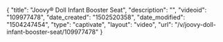 {
    "title": "Joovy&reg; Doll Infant Booster Seat",
    "description": "",
    "videoid": "109977478",
    "date_created": "1502520358",
    "date_modified": "1504247454",
    "type": "captivate",
    "layout": "video",
    "url": "\/v\/joovy-doll-infant-booster-seat\/109977478"
}